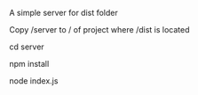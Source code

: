 A simple server for dist folder

Copy /server to / of project where /dist is located 


cd server


npm install 


node index.js
